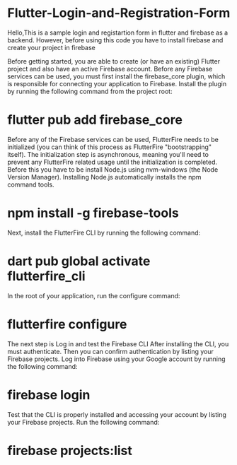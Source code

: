 # Flutter-Login-and-Registration-Form
Hello,This is a sample login and registartion form in flutter and firebase as a backend. However, before using this code you have to install firebase and create your project in firebase

Before getting started, you are able to create (or have an existing) Flutter project and also have an active Firebase account.
Before any Firebase services can be used, you must first install the firebase_core plugin, which is responsible for connecting your application to Firebase.
Install the plugin by running the following command from the project root:
# flutter pub add firebase_core

Before any of the Firebase services can be used, FlutterFire needs to be initialized (you can think of this process as FlutterFire "bootstrapping" itself). The initialization step is asynchronous, meaning you'll need to prevent any FlutterFire related usage until the initialization is completed. Before this you have to be install Node.js using nvm-windows (the Node Version Manager). Installing Node.js automatically installs the npm command tools. 
# npm install -g firebase-tools
Next, install the FlutterFire CLI by running the following command:
# dart pub global activate flutterfire_cli
In the root of your application, run the configure command:
# flutterfire configure
The next step is Log in and test the Firebase CLI
After installing the CLI, you must authenticate. Then you can confirm authentication by listing your Firebase projects.
Log into Firebase using your Google account by running the following command:
# firebase login
Test that the CLI is properly installed and accessing your account by listing your Firebase projects. Run the following command:
# firebase projects:list
